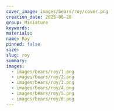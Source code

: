 ```yaml
---
cover_image: images/bears/roy/cover.png
creation_date: 2025-06-28
group: Miniature 
keywords: 
materials: 
name: Roy
pinned: false
size: 
slug: roy
summary: 
images:
  - images/bears/roy/1.png
  - images/bears/roy/2.png
  - images/bears/roy/3.png
  - images/bears/roy/4.png
  - images/bears/roy/5.png
  - images/bears/roy/6.png
---
```

